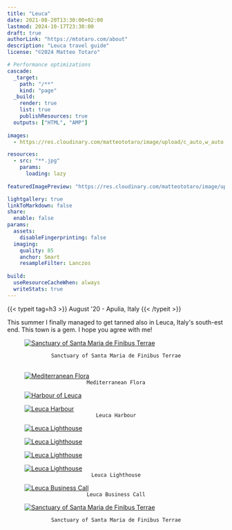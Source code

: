 ```yaml
---
title: "Leuca"
date: 2021-08-20T13:30:00+02:00
lastmod: 2024-10-17T23:30:00
draft: true
authorLink: "https://mtotaro.com/about"
description: "Leuca travel guide"
license: "©2024 Matteo Totaro"

# Performance optimizations
cascade:
  _target:
    path: "/**"
    kind: "page"
  _build:
    render: true
    list: true
    publishResources: true
  outputs: ["HTML", "AMP"]
  
images:
  - https://res.cloudinary.com/matteototaro/image/upload/c_auto,w_auto,f_auto/leuca/3.jpg

resources:
  - src: "**.jpg"
    params:
      loading: lazy
      
featuredImagePreview: "https://res.cloudinary.com/matteototaro/image/upload/c_auto,w_auto,f_auto/leuca/3.jpg"

lightgallery: true
linkToMarkdown: false
share:
  enable: false
params:
  assets:
    disableFingerprinting: false
  imaging:
    quality: 85
    anchor: Smart
    resampleFilter: Lanczos
  
build:
  useResourceCacheWhen: always
  writeStats: true
---
```


<div class="container-fluid">
    <div class="ratio-box fade-box">
        <div class="col-md-8 col-md-push-2 no-padding-left" >
          {{< typeit tag=h3 >}} August '20 - Apulia, Italy {{< /typeit >}}
          <p>This summer I finally managed to get tanned also in Leuca, Italy's south-est end. This town is a gem. I hope you agree with me!</p>
          <figure>
              <a class="lightgallery" 
                    href="https://res.cloudinary.com/matteototaro/image/upload/leuca/4.jpg"
                    title="Sanctuary of Santa Maria de Finibus Terrae"
                    data-thumbnail="https://res.cloudinary.com/matteototaro/image/upload/c_auto,w_auto/leuca/4.jpg"
                    data-sub-html="Sanctuary of Santa Maria de Finibus Terrae">
                      <img class="lazyload blur-up"
                           src="https://res.cloudinary.com/matteototaro/image/upload/c_auto,w_auto/leuca/4.jpg"
                           alt="Sanctuary of Santa Maria de Finibus Terrae"></a>
          </figure>
      <figcaption class=image-caption style="text-align:center">
          <code>Sanctuary of Santa Maria de Finibus Terrae</code>
      </figcaption><br>
          <figure>
            <a class="lightgallery" 
                  href="https://res.cloudinary.com/matteototaro/image/upload/leuca/6.jpg"
                  title="Mediterranean Flora"
                  data-thumbnail="https://res.cloudinary.com/matteototaro/image/upload/c_auto,w_auto/leuca/6.jpg"
                  data-sub-html="Mediterranean Flora">
                  <img class="lazyload blur-up"
                      src="https://res.cloudinary.com/matteototaro/image/upload/c_auto,w_auto/leuca/6.jpg"
                      alt="Mediterranean Flora"></a>
              <figcaption class=image-caption style="text-align:center">
                <code>Mediterranean Flora</code>
              </figcaption>
        </figure>
        </div>
        <figure>
          <a class="lightgallery" 
                  href="https://res.cloudinary.com/matteototaro/image/upload/leuca/7.jpg"
                  title="Harbour of Leuca"
                  data-thumbnail="https://res.cloudinary.com/matteototaro/image/upload/c_auto,w_auto/leuca/7.jpg"
                  data-sub-html="Harbour of Leuca">
                  <img class="lazyload blur-up"
                       src="https://res.cloudinary.com/matteototaro/image/upload/leuca/7.jpg"
                       alt="Harbour of Leuca"></a>
          </figure>
        <figure>
          <a class="lightgallery" 
                  href="https://res.cloudinary.com/matteototaro/image/upload/leuca/2.jpg"
                  title="Leuca Harbour"
                  data-thumbnail="https://res.cloudinary.com/matteototaro/image/upload/c_auto,w_auto/leuca/2.jpg"
                  data-sub-html="Leuca Harbour">
                  <img class="lazyload blur-up"
                      src="https://res.cloudinary.com/matteototaro/image/upload/c_auto,w_auto/leuca/2.jpg"
                      alt="Leuca Harbour"></a>
              <figcaption class=image-caption style="text-align:center">
                  <code>Leuca Harbour</code>
              </figcaption>
        </figure>
      <div class="row">
            <div class="scroll-view">
              <div class="scroll-doc">
                <div class="scroll-item">
                    <div class="thumbnail">
                      <figure>
                        <a class="lightgallery" 
                                href="https://res.cloudinary.com/matteototaro/image/upload/leuca/1.jpg"
                                title="Leuca Lighthouse"
                                data-thumbnail="https://res.cloudinary.com/matteototaro/image/upload/c_auto,w_auto/leuca/1.jpg"
                                data-sub-html="Leuca Lighthouse">
                                <img class="lazyload blur-up"
                                    src="https://res.cloudinary.com/matteototaro/image/upload/c_auto,w_auto/leuca/1.jpg"
                                    alt="Leuca Lighthouse"></a>
                      </figure>
                    </div>
                </div>
                <div class="scroll-item">
                  <div class="thumbnail">
                      <figure>
                        <a class="lightgallery" 
                                href="https://res.cloudinary.com/matteototaro/image/upload/leuca/8.jpg"
                                title="Leuca Lighthouse"
                                data-thumbnail="https://res.cloudinary.com/matteototaro/image/upload/c_auto,w_auto/leuca/8.jpg"
                                data-sub-html="Leuca Lighthouse">
                                <img class="lazyload blur-up"
                                    src="https://res.cloudinary.com/matteototaro/image/upload/c_auto,w_auto/leuca/8.jpg"
                                    alt="Leuca Lighthouse"></a>
                      </figure>
                  </div>
                </div>
            </div>
        </div>
      </div>
       <figure>
          <a class="lightgallery" 
                  href="https://res.cloudinary.com/matteototaro/image/upload/leuca/9.jpg"
                  title="Leuca Lighthouse"
                  data-thumbnail="https://res.cloudinary.com/matteototaro/image/upload/c_auto,w_auto/leuca/9.jpg"
                  data-sub-html="Leuca Lighthouse">
                  <img class="lazyload blur-up"
                       src="https://res.cloudinary.com/matteototaro/image/upload/leuca/9.jpg"
                       alt="Leuca Lighthouse"></a>
          </figure>
        <div class="col-md-8 col-md-push-2 no-padding-left" >
          <p> </p>
        </div>
        <figure>
          <a class="lightgallery" 
                  href="https://res.cloudinary.com/matteototaro/image/upload/leuca/10.jpg"
                  title="Leuca Lighthouse"
                  data-thumbnail="https://res.cloudinary.com/matteototaro/image/upload/c_auto,w_auto/leuca/10.jpg"
                  data-sub-html="Leuca Lighthouse">
                  <img class="lazyload blur-up"
                      src="https://res.cloudinary.com/matteototaro/image/upload/c_auto,w_auto/leuca/10.jpg"
                      alt="Leuca Lighthouse"></a>
              <figcaption class=image-caption style="text-align:center">
                  <code>Leuca Lighthouse</code>
              </figcaption>
        </figure>
        <figure>
         <a class="lightgallery" 
                  href="https://res.cloudinary.com/matteototaro/image/upload/leuca/5.jpg"
                  title="Leuca Business Call"
                  data-thumbnail="https://res.cloudinary.com/matteototaro/image/upload/c_auto,w_auto/leuca/5.jpg"
                  data-sub-html="Leuca Business Call">
                  <img class="lazyload blur-up"
                       src="https://res.cloudinary.com/matteototaro/image/upload/leuca/5.jpg"
                       alt="Leuca Business Call"></a>
              <figcaption class=image-caption style="text-align:center">
                <code>Leuca Business Call</code>
              </figcaption>
        </figure>
        <div class="col-md-8 col-md-push-2 no-padding-left" >
          <p> </p>
        </div>
        <figure>
          <a class="lightgallery" 
                  href="https://res.cloudinary.com/matteototaro/image/upload/leuca/3.jpg"
                  title="Sanctuary of Santa Maria de Finibus Terrae"
                  data-thumbnail="https://res.cloudinary.com/matteototaro/image/upload/c_auto,w_auto/leuca/3.jpg"
                  data-sub-html="Sanctuary of Santa Maria de Finibus Terrae">
                  <img class="lazyload blur-up"
                      src="https://res.cloudinary.com/matteototaro/image/upload/c_auto,w_auto/leuca/3.jpg"
                      alt="Sanctuary of Santa Maria de Finibus Terrae"></a>
                      </figure>
      <figcaption class=image-caption style="text-align:center">
          <code>Sanctuary of Santa Maria de Finibus Terrae</code>
      </figcaption><br>
    </div>
 </div>